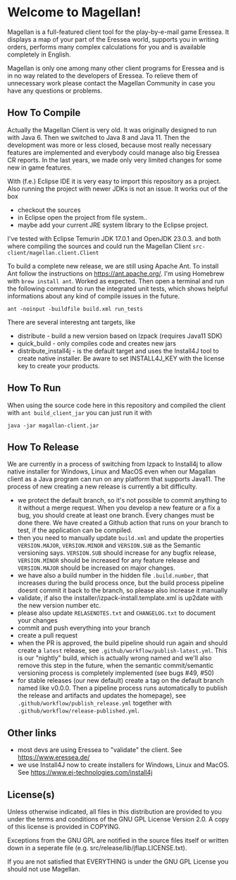 # Welcome to Magellan!

Magellan is a full-featured client tool for the play-by-e-mail game Eressea. It displays a map of your part of the Eressea world, supports you in writing orders, performs many complex calculations for you and is available completely in English.

Magellan is only one among many other client programs for Eressea and is in no way related to the developers of Eressea. To relieve them of unnecessary work please contact the Magellan Community in case you have any questions or problems.

## How To Compile

Actually the Magellan Client is very old. It was originally designed to run with Java 6. Then we switched to Java 8 and Java 11. Then the development was more or less closed, because most really necessary features are implemented and everybody could manage also big Eressea CR reports. In the last years, we made only very limited changes for some new in game features.

With (f.e.) Eclipse IDE it is very easy to import this repository as a project. Also running the project with newer JDKs is not an issue. It works out of the box

- checkout the sources
- in Eclipse open the project from file system..
- maybe add your current JRE system library to the Eclipse project. 

I've tested with Eclipse Temurin JDK 17.0.1 and OpenJDK 23.0.3. and both where compiling the sources and could run the Magellan Client `src-client/magellan.client.Client`

To build a complete new release, we are still using Apache Ant. To install Ant follow the instructions on https://ant.apache.org/. I'm using Homebrew with `brew install ant`. Worked as expected.
Then open a terminal and run the following command to run the integrated unit tests, which shows helpful informations about any kind of compile issues in the future.

    ant -noinput -buildfile build.xml run_tests

There are several interestng ant targets, like

- distribute - build a new version based on Izpack (requires Java11 SDK)
- quick_build - only compiles code and creates new jars
- distribute_install4j - is the default target and uses the Install4J tool to create native installer. Be aware to set INSTALL4J_KEY with the license key to create your products.

## How To Run

When using the source code here in this repository and compiled the client with `ant build_client_jar` you can just run it with

    java -jar magallan-client.jar

## How To Release

We are currently in a process of switching from Izpack to Install4j to allow native installer for Windows, Linux and MacOS even when our Magallan client as a Java program can run on any platform that supports Java11. The process of new creating a new release is currently a bit difficulty.

- we protect the default branch, so it's not possible to commit anything to it without a merge request. When you develop a new feature or a fix a bug, you should create at least one branch. Every changes must be done there. We have created a Github action that runs on your branch to test, if the application can be compiled.
- then you need to manually update `build.xml` and update the properties `VERSION.MAJOR`, `VERSION.MINOR` and `VERSION.SUB` as the Semantic versioning says. `VERSION.SUB` should increase for any bugfix release, `VERSION.MINOR` should be increased for any feature release and `VERSION.MAJOR` should be increased on major changes.
- we have also a build number in the hidden file `.build.number`, that increases during the build process once, but the build process pipeline doesnt commit it back to the branch, so please also increase it manually
- validate, if also the installer/izpack-install.template.xml is up2date with the new version number etc.
- please also update `RELASENOTES.txt` and `CHANGELOG.txt` to document your changes
- commit and push everything into your branch
- create a pull request
- when the PR is approved, the build pipeline should run again and should create a `latest` release, see `.github/workflow/publish-latest.yml`. This is our "nightly" build, which is actually wrong named and we'll also remove this step in the future, when the semantic commit/semantic versioning process is completely implemented (see bugs #49, #50)
- for stable releases (our new default) create a tag on the default branch named like v0.0.0. Then a pipeline process runs automatically to publish the release and artifacts and updates  the homepage), see `.github/workflow/publish_release.yml` together with `.github/workflow/release-published.yml`.


## Other links

- most devs are using Eressea to "validate" the client. See https://www.eressea.de/
- we use Install4J now to create installers for Windows, Linux and MacOS. See https://www.ej-technologies.com/install4j

## License(s)

Unless otherwise indicated, all files in this distribution are
provided to you under the terms and conditions of the GNU GPL
License Version 2.0. A copy of this license is provided in
COPYING.

Exceptions from the GNU GPL  are notified in the source files
itself or written down in a seperate file (e.g. 
src/release/lib/jflap.LICENSE.txt).

If you are not satisfied that EVERYTHING is under the GNU GPL 
License you should not use Magellan.
